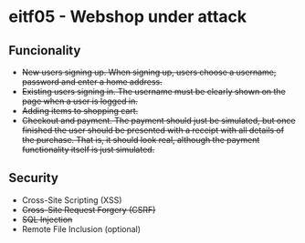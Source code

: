 # eitf05 - Webshop under attack

## Funcionality
* ~~New users signing up. When signing up, users choose a username, password and enter a home
address.~~
* ~~Existing users signing in. The username must be clearly shown on the page when a user is logged
in.~~
* ~~Adding items to shopping cart.~~
* ~~Checkout and payment. The payment should just be simulated, but once finished the user should
be presented with a receipt with all details of the purchase. That is, it should look real, although
the payment functionality itself is just simulated.~~

## Security
* Cross-Site Scripting (XSS)
* ~~Cross-Site Request Forgery (CSRF)~~
* ~~SQL Injection~~
* Remote File Inclusion (optional)
